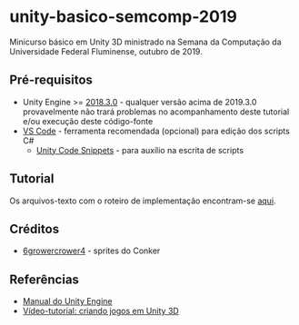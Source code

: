 # unity-basico-semcomp-2019

Minicurso básico em Unity 3D ministrado na Semana da Computação da Universidade Federal Fluminense, outubro de 2019.

## Pré-requisitos

* Unity Engine >= [2018.3.0](https://unity3d.com/pt/get-unity/download/archive) - qualquer versão acima de 2019.3.0 provavelmente não trará problemas no acompanhamento deste tutorial e/ou execução deste código-fonte
* [VS Code](https://code.visualstudio.com/download) - ferramenta recomendada (opcional) para edição dos scripts C#
    * [Unity Code Snippets](https://marketplace.visualstudio.com/items?itemName=kleber-swf.unity-code-snippets) - para auxílio na escrita de scripts

## Tutorial

Os arquivos-texto com o roteiro de implementação encontram-se [aqui](https://github.com/lffloyd/unity-basico-semcomp-2019/tree/master/docs).

## Créditos

* [6growercrower4](https://www.seekpng.com/ipng/u2e6w7a9e6u2r5e6_conker-bfd-sprites-by-6growercrower4-d6zdp24-dutch-parliament/) - sprites do Conker

## Referências

* [Manual do Unity Engine](https://docs.unity3d.com/Manual/UnityManual.html)
* [Vídeo-tutorial: criando jogos em Unity 3D](https://www.youtube.com/watch?v=9h-z0AyG42k&list=PLPV2KyIb3jR4_IYZY2V0G3IUYcx1zZkJe)

